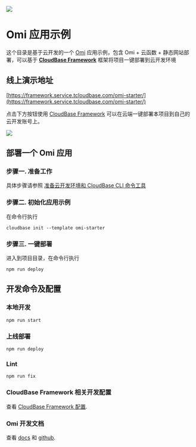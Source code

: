 <a href="https://github.com/TencentCloudBase/cloudbase-templates"><img src="https://user-images.githubusercontent.com/11473889/88882843-4f2b7780-d265-11ea-8fcf-49cb297240c7.png"></a>

# Omi 应用示例

这个目录是基于云开发的一个 [Omi](https://tencent.github.io/omi/) 应用示例，包含 Omi + 云函数 + 静态网站部署，可以基于 **[CloudBase Framework](https://github.com/TencentCloudBase/cloudbase-framework)** 框架将项目一键部署到云开发环境

## 线上演示地址

[https://framework.service.tcloudbase.com/omi-starter/](https://framework.service.tcloudbase.com/omi-starter/)

点击下方按钮使用 [CloudBase Framework](https://github.com/TencentCloudBase/cloudbase-framework) 可以在云端一键部署本项目到自己的云开发账号上。

[![](https://main.qcloudimg.com/raw/67f5a389f1ac6f3b4d04c7256438e44f.svg)](https://console.cloud.tencent.com/tcb/env/index?action=CreateAndDeployCloudBaseProject&tdl_anchor=github&tdl_site=0&appUrl=https%3A%2F%2Fgithub.com%2FTencentCloudBase%2Fcloudbase-templates&workDir=omi-starter&appName=omi-starter)

## 部署一个 Omi 应用

### 步骤一. 准备工作

具体步骤请参照 [准备云开发环境和 CloudBase CLI 命令工具](https://github.com/TencentCloudBase/cloudbase-framework/blob/master/CLI_GUIDE.md)

### 步骤二. 初始化应用示例

在命令行执行

```
cloudbase init --template omi-starter
```

### 步骤三. 一键部署

进入到项目目录，在命令行执行

```
npm run deploy
```

## 开发命令及配置

### 本地开发

```
npm run start
```

### 上线部署

```
npm run deploy
```

### Lint

```
npm run fix
```

### CloudBase Framework 相关开发配置

查看 [CloudBase Framework 配置](https://github.com/TencentCloudBase/cloudbase-framework).

### Omi 开发文档

查看 [docs](https://tencent.github.io/omi/site/docs/index.html) 和 [github](https://github.com/Tencent/omi).
